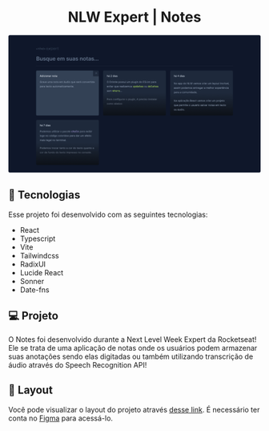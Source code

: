 <h1 align="center">NLW Expert | Notes</h1>

<p align= "center">
  <img alt="home do projeto" src="./src/github/expert-note.png">
</p>

## 🚀 Tecnologias

Esse projeto foi desenvolvido com as seguintes tecnologias:

- React
- Typescript
- Vite
- Tailwindcss
- RadixUI
- Lucide React
- Sonner
- Date-fns

## 💻 Projeto

O Notes foi desenvolvido durante a Next Level Week Expert da Rocketseat! Ele se trata de uma aplicação de notas onde os usuários podem armazenar suas anotações sendo elas digitadas ou também utilizando transcrição de áudio através do Speech Recognition API!

## 🔖 Layout

Você pode visualizar o layout do projeto através [desse link](https://www.figma.com/community/file/1336456128647909148). É necessário ter conta no [Figma](https://figma.com) para acessá-lo.